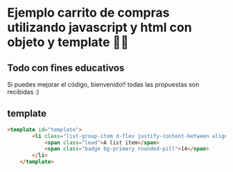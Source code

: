 # Ejemplo carrito de compras utilizando javascript y html con objeto y template 🛒🏪

## Todo con fines educativos
Si puedes mejorar el código, bienvenido!! todas las propuestas son recibidas :)

## template
```html
<template id="template">
        <li class="list-group-item d-flex justify-content-between align-items-center">
            <span class="lead">A list item</span>
            <span class="badge bg-primary rounded-pill">14</span>
        </li>
    </template>
```
